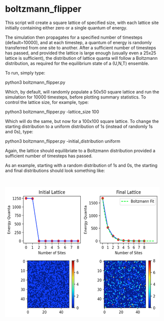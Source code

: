 # boltzmann_flipper
This script will create a square lattice of specified size, with each lattice site initially containing either zero or a single quantum of energy.

The simulation then propagates for a specified number of timesteps (default=10000), and at each timestep, a quantum of energy is randomly transferred from one site to another. After a sufficient number of timesteps has passed, and provided the lattice is large enough (usually even a 25x25 lattice is sufficient), the distribution of lattice quanta will follow a Boltzmann distribution, as required for the equilibrium state of a (U,N,T) ensemble.

To run, simply type:

python3 boltzmann_flipper.py

Which, by default, will randomly populate a 50x50 square lattice and run the simulation for 10000 timesteps, before plotting summary statistics. To control the lattice size, for example, type:

python3 boltzmann_flipper.py -lattice_size 100

Which will do the same, but now for a 100x100 square lattice. To change the starting distribution to a uniform distribution of 1s (instead of randomly 1s and 0s), type:

python3 boltzmann_flipper.py -initial_distribution uniform

Again, the lattice should equilibriate to a Boltzmann distribution provided a sufficient number of timesteps has passed.

As an example, starting with a random distribution of 1s and 0s, the starting and final distributions should look something like:

<p> <br> </p>
<p>
    <img src="./example.png" width="550" height="425" />
</p>
<p> <br> </p>
